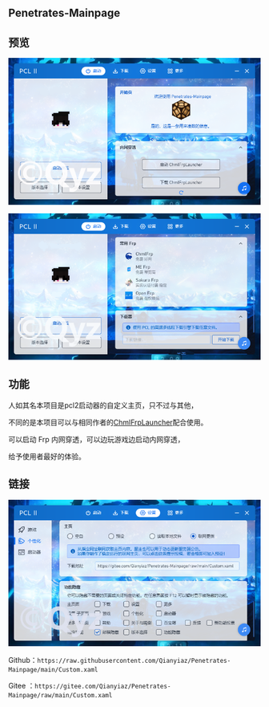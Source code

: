 ## Penetrates-Mainpage



## 预览

![输入图片说明](.github/workflows/%E4%B8%BB%E9%A1%B51.png)

![输入图片说明](.github/workflows/%E4%B8%BB%E9%A1%B52.png)

## 功能

人如其名本项目是pcl2启动器的自定义主页，只不过与其他，

不同的是本项目可以与相同作者的<a href="https://github.com/Qianyiaz/ChmlFrpLauncher">ChmlFrpLauncher</a>配合使用。

可以启动 Frp 内网穿透，可以边玩游戏边启动内网穿透，

给予使用者最好的体验。

## 链接
      
![输入图片说明](.github/workflows/%E8%AE%BE%E7%BD%AE1.png)

Github：`https://raw.githubusercontent.com/Qianyiaz/Penetrates-Mainpage/main/Custom.xaml`

Gitee ：`https://gitee.com/Qianyiaz/Penetrates-Mainpage/raw/main/Custom.xaml`
